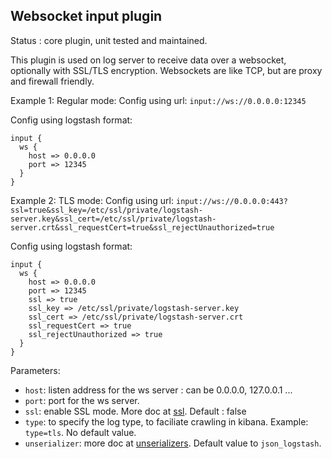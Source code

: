 Websocket input plugin
---

Status : core plugin, unit tested and maintained.

This plugin is used on log server to receive data over a websocket, optionally with SSL/TLS encryption. Websockets are like TCP, but are proxy and firewall friendly.

Example 1: Regular mode:
Config using url: ``input://ws://0.0.0.0:12345``

Config using logstash format:
````
input {
  ws {
    host => 0.0.0.0
    port => 12345
  }
}
````

Example 2: TLS mode:
Config using url: ``input://ws://0.0.0.0:443?ssl=true&ssl_key=/etc/ssl/private/logstash-server.key&ssl_cert=/etc/ssl/private/logstash-server.crt&ssl_requestCert=true&ssl_rejectUnauthorized=true``

Config using logstash format:
````
input {
  ws {
    host => 0.0.0.0
    port => 12345
    ssl => true
    ssl_key => /etc/ssl/private/logstash-server.key
    ssl_cert => /etc/ssl/private/logstash-server.crt
    ssl_requestCert => true
    ssl_rejectUnauthorized => true
  }
}
````

Parameters:

* ``host``: listen address for the ws server : can be 0.0.0.0, 127.0.0.1 ...
* ``port``: port for the ws server.
* ``ssl``: enable SSL mode. More doc at [ssl](../ssl.md). Default : false
* ``type``: to specify the log type, to faciliate crawling in kibana. Example: ``type=tls``. No default value.
* ``unserializer``: more doc at [unserializers](unserializers.md). Default value to ``json_logstash``.